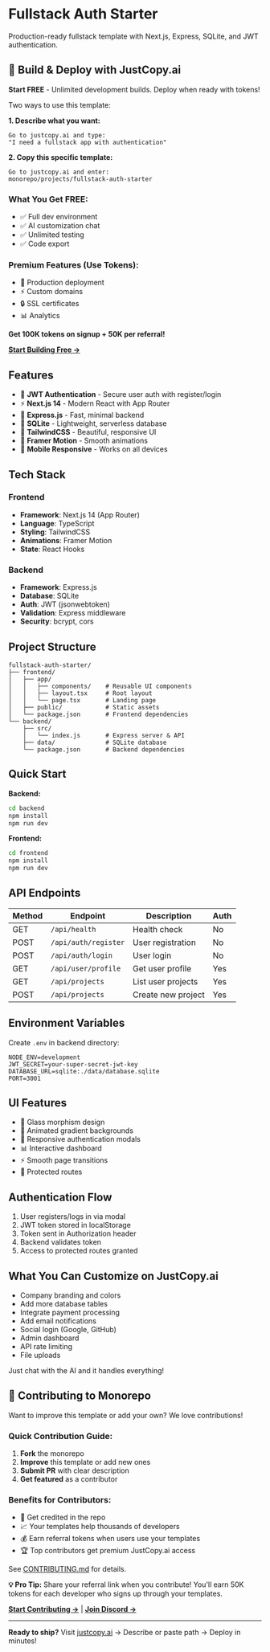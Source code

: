 # Fullstack Auth Starter

Production-ready fullstack template with Next.js, Express, SQLite, and JWT authentication.

## 🚀 Build & Deploy with JustCopy.ai

**Start FREE** - Unlimited development builds. Deploy when ready with tokens!

Two ways to use this template:

**1. Describe what you want:**
```
Go to justcopy.ai and type:
"I need a fullstack app with authentication"
```

**2. Copy this specific template:**
```
Go to justcopy.ai and enter:
monorepo/projects/fullstack-auth-starter
```

### What You Get FREE:
- ✅ Full dev environment
- ✅ AI customization chat
- ✅ Unlimited testing
- ✅ Code export

### Premium Features (Use Tokens):
- 🚀 Production deployment
- ⚡ Custom domains
- 🔒 SSL certificates
- 📊 Analytics

**Get 100K tokens on signup + 50K per referral!**

**[Start Building Free →](https://justcopy.ai)**

## Features

- 🔐 **JWT Authentication** - Secure user auth with register/login
- ⚡ **Next.js 14** - Modern React with App Router
- 🚀 **Express.js** - Fast, minimal backend
- 💾 **SQLite** - Lightweight, serverless database
- 🎨 **TailwindCSS** - Beautiful, responsive UI
- 🌊 **Framer Motion** - Smooth animations
- 📱 **Mobile Responsive** - Works on all devices

## Tech Stack

### Frontend
- **Framework**: Next.js 14 (App Router)
- **Language**: TypeScript
- **Styling**: TailwindCSS
- **Animations**: Framer Motion
- **State**: React Hooks

### Backend
- **Framework**: Express.js
- **Database**: SQLite
- **Auth**: JWT (jsonwebtoken)
- **Validation**: Express middleware
- **Security**: bcrypt, cors

## Project Structure

```
fullstack-auth-starter/
├── frontend/
│   ├── app/
│   │   ├── components/    # Reusable UI components
│   │   ├── layout.tsx     # Root layout
│   │   └── page.tsx       # Landing page
│   ├── public/            # Static assets
│   └── package.json       # Frontend dependencies
└── backend/
    ├── src/
    │   └── index.js       # Express server & API
    ├── data/              # SQLite database
    └── package.json       # Backend dependencies
```

## Quick Start

**Backend:**
```bash
cd backend
npm install
npm run dev
```

**Frontend:**
```bash
cd frontend  
npm install
npm run dev
```

## API Endpoints

| Method | Endpoint | Description | Auth |
|--------|----------|-------------|------|
| GET | `/api/health` | Health check | No |
| POST | `/api/auth/register` | User registration | No |
| POST | `/api/auth/login` | User login | No |
| GET | `/api/user/profile` | Get user profile | Yes |
| GET | `/api/projects` | List user projects | Yes |
| POST | `/api/projects` | Create new project | Yes |

## Environment Variables

Create `.env` in backend directory:

```env
NODE_ENV=development
JWT_SECRET=your-super-secret-jwt-key
DATABASE_URL=sqlite:./data/database.sqlite
PORT=3001
```

## UI Features

- 🎨 Glass morphism design
- 🌈 Animated gradient backgrounds
- 📱 Responsive authentication modals
- 📊 Interactive dashboard
- ⚡ Smooth page transitions
- 🔐 Protected routes

## Authentication Flow

1. User registers/logs in via modal
2. JWT token stored in localStorage
3. Token sent in Authorization header
4. Backend validates token
5. Access to protected routes granted

## What You Can Customize on JustCopy.ai

- Company branding and colors
- Add more database tables
- Integrate payment processing
- Add email notifications
- Social login (Google, GitHub)
- Admin dashboard
- API rate limiting
- File uploads

Just chat with the AI and it handles everything!

## 🤝 Contributing to Monorepo

Want to improve this template or add your own? We love contributions!

### Quick Contribution Guide:
1. **Fork** the monorepo
2. **Improve** this template or add new ones
3. **Submit PR** with clear description
4. **Get featured** as a contributor

### Benefits for Contributors:
- 🌟 Get credited in the repo
- 📈 Your templates help thousands of developers
- 💰 Earn referral tokens when users use your templates
- 🏆 Top contributors get premium JustCopy.ai access

See [CONTRIBUTING.md](../../CONTRIBUTING.md) for details.

**💡 Pro Tip:** Share your referral link when you contribute! You'll earn 50K tokens for each developer who signs up through your templates.

**[Start Contributing →](https://github.com/justcopyai/monorepo)** | **[Join Discord →](https://discord.gg/4yRrqHqG6W)**

---

**Ready to ship?** Visit [justcopy.ai](https://justcopy.ai) → Describe or paste path → Deploy in minutes!